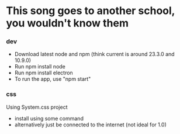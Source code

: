 # This song goes to another school, you wouldn't know them

### dev
- Download latest node and npm (think current is around 23.3.0 and 10.9.0)
- Run npm install node
- Run npm install electron
- To run the app, use "npm start"

### css
Using System.css project
- install using some command
- alternatively just be connected to the internet (not ideal for 1.0)
